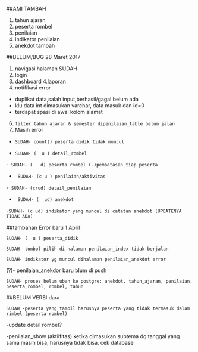 ##AMI TAMBAH
1. tahun ajaran
2. peserta rombel
3. penilaian
4. indikator penilaian
5. anekdot tambah

##BELUM/BUG 28 Maret 2017

1. navigasi halaman SUDAH
2. login
3. dashboard
4.laporan
5.  notifikasi error
   - duplikat data,salah input,berhasil/gagal belum ada
   - klu data int dimasukan varchar, data masuk dan id=0
   - terdapat spasi di awal kolom alamat
6.  ```filter tahun ajaran & semester dipenilaian_table belum jalan```
7.  Masih error

 -  ``` SUDAH- count() peserta didik tidak muncul ```
  
  - ``` SUDAH- (  u ) detail_rombel ```
   
  -``` SUDAH- (   d) peserta rombel (-)pembatasan tiap peserta```
 
  -  ``` SUDAH- (c u ) penilaian/aktivitas```
 
  -``` SUDAH- (crud) detail_penilaian```
 
  -  ``` SUDAH- (  ud) anekdot```
   
  -```SUDAH- (c ud) indikator yang muncul di catatan anekdot (UPDATENYA TIDAK ADA)```

##tambahan Error baru 1 April

```SUDAH- (  u ) peserta_didik```

```SUDAH- tombol pilih di halaman penilaian_index tidak berjalan```

```SUDAH- indikator yg muncul dihalaman penilaian_anekdot error```

(?)- penilaian_anekdor baru blum di push

```SUDAH- proses belum ubah ke postgre: anekdot, tahun_ajaran, penilaian, peserta_rombel, rombel, tahun```

##BELUM VERSI dara

```
SUDAH -peserta yang tampil harusnya peserta yang tidak termasuk dalam rimbel (peserta rombel)
```

-update detail rombel?

-penilaian_show (aktiifitas) ketika dimasukan subtema dg tanggal yang sama masih bisa, harusnya tidak bisa. cek database

